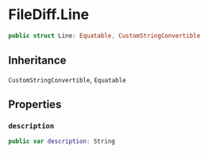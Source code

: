 # FileDiff.Line

``` swift
public struct Line: Equatable, CustomStringConvertible 
```

## Inheritance

`CustomStringConvertible`, `Equatable`

## Properties

### `description`

``` swift
public var description: String 
```
